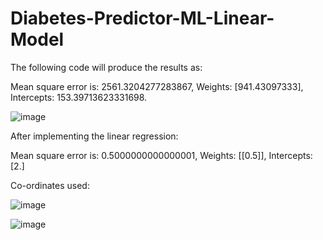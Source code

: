 # Diabetes-Predictor-ML-Linear-Model
The following code will produce the results as:

Mean square error is:  2561.3204277283867,
Weights:  [941.43097333],
Intercepts:  153.39713623331698.

![image](https://user-images.githubusercontent.com/55524501/125030229-66472c00-e0a8-11eb-8493-20a0c1b91579.png)

After implementing the linear regression:

Mean square error is:  0.5000000000000001,
Weights:  [[0.5]],
Intercepts:  [2.]

Co-ordinates used:



![image](https://user-images.githubusercontent.com/55524501/125073599-d8843480-e0d9-11eb-9476-1809aa9bf970.png)


![image](https://user-images.githubusercontent.com/55524501/125072363-24ce7500-e0d8-11eb-93de-77f444e21f94.png)



